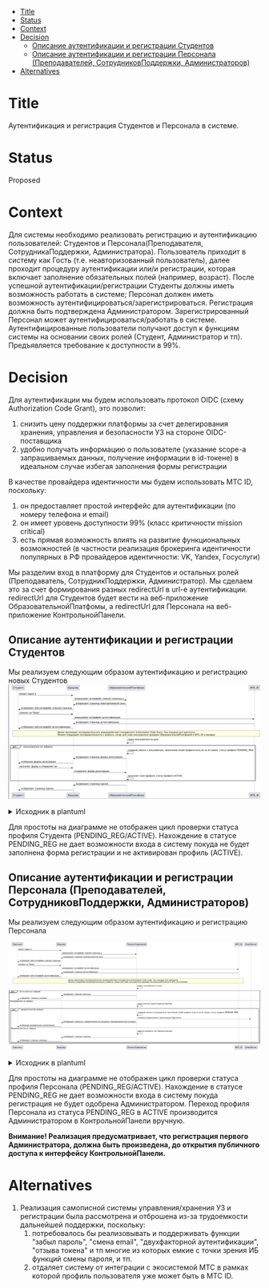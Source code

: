 - [Title](#title)
- [Status](#status)
- [Context](#context)
- [Decision](#decision)
  - [Описание аутентификации и регистрации Студентов](#описание-аутентификации-и-регистрации-студентов)
  - [Описание аутентификации и регистрации Персонала (Преподавателей, СотрудниковПоддержки, Администраторов)](#описание-аутентификации-и-регистрации-персонала-преподавателей-сотрудниковподдержки-администраторов)
- [Alternatives](#alternatives)

# Title
Аутентификация и регистрация Студентов и Персонала в системе.

# Status
Proposed

# Context
Для системы необходимо реализовать регистрацию и аутентификацию пользователей: Студентов и Персонала(Преподавателя, СотрудникаПоддержки, Администратора). Пользователь приходит в систему как Гость (т.е. неавторизованный пользователь), далее проходит процедуру аутентификации или/и регистрации, которая включает заполнение обязательных полей (например, возраст). После успешной аутентификации/регистрации Студенты должны иметь возможность работать в системе; Персонал должен иметь возможность аутентифицироваться/зарегистрироваться. Регистрация должна быть подтверждена Администратором. Зарегистрированный Персонал может аутентифицироваться/работать в системе. Аутентифицированные пользователи получают доступ к функциям системы на основании своих ролей (Студент, Администратор и тп). Предъявляется требование к доступности в 99%.

# Decision
Для аутентификации мы будем использовать протокол OIDC (схему Authorization Code Grant), это позволит:
1. снизить цену поддержки платформы за счет делегирования хранения, управления и безопасности УЗ на стороне OIDC-поставщика
2. удобно получать информацию о пользователе (указание scope-а запрашиваемых данных, получение информации в id-токене) в идеальном случае избегая заполнения формы регистрации

В качестве провайдера идентичности мы будем использовать МТС ID, поскольку:
1. он предоставляет простой интерфейс для аутентификации (по номеру телефона и email)
2. он имеет уровень доступности 99% (класс критичности mission critical)
3. есть прямая возможность влиять на развитие функциональных возможностей (в частности реализация брокеринга идентичности популярных в РФ провайдеров идентичности: VK, Yandex, Госуслуги)

Мы разделим вход в платформу для Студентов и остальных ролей (Преподаватель, СотрудникПоддержки, Администратор). Мы сделаем это за счет формирования разных redirectUrl в url-е аутентификации. redirectUrl для Студентов будет вести на веб-приложение ОбразовательнойПлатфомы, а redirectUrl для Персонала на веб-приложение КонтрольнойПанели.

## Описание аутентификации и регистрации Студентов
Мы реализуем следующим образом аутентификацию и регистрацию новых Студентов
![student auth](student_auth.png)
<details>
<summary>Исходник в plantuml</summary>

```plantuml
Студент->Браузер: вводит адрес в
Браузер->ОбразовательнойПлатфома: запрашивает интерфейс главной страницы у
ОбразовательнойПлатфома->Браузер: возвращает страницу неавторизованой зоны
Браузер->Студент: отображает веб-интерфейс главной страницы
Студент->Браузер: кликает на "Вход"
Браузер->МТС_ID: запрашивает интерфейс аутентификации
МТС_ID->Браузер: возвращает страницу аутентификации
Браузер->Студент: отображает веб-интерфейс аутентификации
rnote over Студент,МТС_ID
 Далее происходит последовательноть взаимодействий стандартного Authorization Code Grant. Она опущена для краткости.
 Начало следующей последовательности с момента, когда auth code пользователя проверен ОбразовательнойПлатфомой в МТС_ID и валиден
endrnote
ОбразовательнойПлатфома->ОбразовательнойПлатфома: поиск пользователя по guid
alt пользователь не найден 
    ОбразовательнойПлатфома->ОбразовательнойПлатфома: создание записи о пользователе, заполнение полей профиля поль-ля из id-токена, статус профиля PENDING_REG
    ОбразовательнойПлатфома->Браузер: возвращает страницу формы регистрации
    Браузер->Студент: отобжение формы регистрации
    Студент->Браузер: заполняет форму и отправляет ее
    Браузер->ОбразовательнойПлатфома: отправляет форму регистрации
    ОбразовательнойПлатфома->ОбразовательнойПлатфома: заполняет поля профиля, статус профиля ACTIVE
end
ОбразовательнойПлатфома->Браузер: возвращает страницу курсов
    Браузер->Студент: отображает страницу курсов
```
</details>

Для простоты на диаграмме не отображен цикл проверки статуса профиля Студента (PENDING_REG/ACTIVE). Нахождение в статусе PENDING_REG не дает возможности входа в систему покуда не будет заполнена форма регистрации и не активирован профиль (ACTIVE).

## Описание аутентификации и регистрации Персонала (Преподавателей, СотрудниковПоддержки, Администраторов)
Мы реализуем следующим образом аутентификацию и регистрацию Персонала

![admin auth](admin_auth.png)
<details>
<summary>Исходник в plantuml</summary>

```plantuml
Персонал->Браузер: вводит адрес в
Браузер->ПанельУправления: запрашивает интерфейс главной страницы у
ПанельУправления->Браузер: возвращает страницу неавторизованой зоны
Браузер->Персонал: отображает веб-интерфейс главной страницы
Персонал->Браузер: кликает на "Вход"
Браузер->МТС_ID: запрашивает интерфейс аутентификации
МТС_ID->Браузер: возвращает страницу аутентификации
Браузер->Персонал: отображает веб-интерфейс аутентификации
rnote over Персонал,МТС_ID
 Далее происходит последовательноть взаимодействий стандартного Authorization Code Grant. Она опущена для краткости.
 Начало следующей последовательности с момента, когда auth code пользователя проверен КонтрольнойПанелью в МТС_ID и валиден
endrnote
ПанельУправления->ПанельУправления: поиск пользователя по guid
alt пользователь найден
    ПанельУправления->Браузер: возвращает главную страницу
    Браузер->Персонал: отображает главную страницу
else пользователь не найден
    ПанельУправления->ПанельУправления: поиск хотя бы одного Администратора
    alt Администратор найден
        ПанельУправления->ПанельУправления: создание записи о пользователе, заполнение полей профиля поль-ля из id-токена, статус профиля PENDING_REG
        ПанельУправления->EmailServer: отправка уведомления о регистрации Персонала
        ПанельУправления->Браузер: возвращает страницу с уведомлением об ожидании подтверждения регистрации
    Браузер->Персонал: отобжение уведомления о регистрации
    else Администратор не найден
        ПанельУправления->ПанельУправления: зарегистрировать как Администратора
        ПанельУправления->Браузер: возвращает главную страницу
        Браузер->Персонал: отображает главную страницу
    end
end
```
</details>

Для простоты на диаграмме не отображен цикл проверки статуса профиля Персонала (PENDING_REG/ACTIVE). Нахождение в статусе PENDING_REG не дает возможности входа в систему покуда регистрация не будет одобрена Администратором.
Переход профиля Персонала из статуса PENDING_REG в ACTIVE производится Администратором в КонтрольнойПанели вручную.

**Внимание! Реализация предусматривает, что регистрация первого Администратора, должна быть произведена, до открытия публичного доступа к интерфейсу КонтрольнойПанели.**

# Alternatives
1. Реализация самописной системы управления/хранения УЗ и регистрации была рассмотрена и отброшена из-за трудоемкости дальнейшей поддержки, поскольку:
   1. потребовалось бы реализовывать и поддерживать функции "забыл пароль", "смена email", "двухфакторной аутентификации", "отзыва токена" и тп многие из которых емкие с точки зрения ИБ функций смены пароля,  и тп.
   2. отдаляет систему от интеграции с экосистемой МТС в рамках которой профиль пользователя уже может быть в МТС ID.
